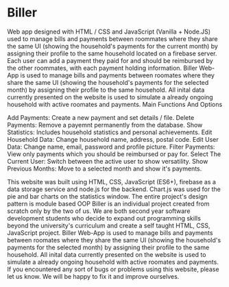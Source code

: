 # Biller
Web app designed with HTML / CSS and JavaScript (Vanilla + Node.JS) used to manage bills and payments between roommates where they share the same UI (showing the household's payments for the current month) by assigning their profile to the same household located on a firebase server. Each user can add a payment they paid for and should be reimbursed by the other roommates, with each payment holding information.
Biller Web-App is used to manage bills and payments between roomates where they share the same UI (showing the household's payments for the selected month) by assigning their profile to the same household. All inital data currently presented on the website is used to simulate a already ongoing household with active roomates and payments. Main Functions And Options

Add Payments: Create a new payment and set details / file. Delete Payments: Remove a payemnt permanently from the database. Show Statistics: Includes household statistics and personal achievements. Edit Household Data: Change household name, address, postal code. Edit User Data: Change name, email, password and profile picture. Filter Payments: View only payments which you should be reimbursed or pay for. Select The Current User: Switch between the active user to show versatility. Show Previous Months: Move to a selected month and show it's payments.

This website was built using HTML, CSS, JavaScript (ES6+), firebase as a data storage service and node.js for the backend. Chart.js was used for the pie and bar charts on the statistics window. The entire project's design pattern is module based OOP Biller is an individual project created from scratch only by the two of us. We are both second year software development students who decide to expand out programming skills beyond the university's curriculum and create a self taught HTML, CSS, JavaScript project. Biller Web-App is used to manage bills and payments between roomates where they share the same UI (showing the household's payments for the selected month) by assigning their profile to the same household. All inital data currently presented on the website is used to simulate a already ongoing household with active roomates and payments. If you encountered any sort of bugs or problems using this website, please let us know. We will be happy to fix it and improve ourselves.
